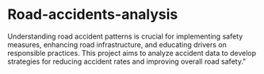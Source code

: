 # Road-accidents-analysis
Understanding road accident patterns is crucial for implementing safety measures, enhancing road infrastructure, and educating drivers on responsible practices. This project aims to analyze accident data to develop strategies for reducing accident rates and improving overall road safety."
